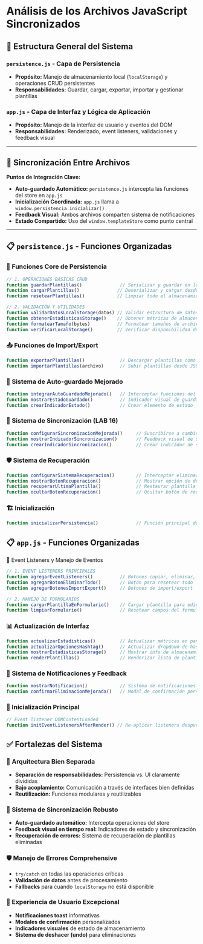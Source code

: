 # Análisis de los Archivos JavaScript Sincronizados

## 📁 Estructura General del Sistema

### `persistence.js` - Capa de Persistencia

- **Propósito:** Manejo de almacenamiento local (`localStorage`) y operaciones CRUD persistentes  
- **Responsabilidades:** Guardar, cargar, exportar, importar y gestionar plantillas

### `app.js` - Capa de Interfaz y Lógica de Aplicación

- **Propósito:** Manejo de la interfaz de usuario y eventos del DOM  
- **Responsabilidades:** Renderizado, event listeners, validaciones y feedback visual

---

## 🔄 Sincronización Entre Archivos

**Puntos de Integración Clave:**

- **Auto-guardado Automático:** `persistence.js` intercepta las funciones del store en `app.js`
- **Inicialización Coordinada:** `app.js` llama a `window.persistencia.inicializar()`
- **Feedback Visual:** Ambos archivos comparten sistema de notificaciones
- **Estado Compartido:** Uso del `window.templateStore` como punto central

---

## 📋 `persistence.js` - Funciones Organizadas

### 🔧 Funciones Core de Persistencia

```javascript
// 1. OPERACIONES BÁSICAS CRUD
function guardarPlantillas()              // Serializar y guardar en localStorage
function cargarPlantillas()              // Deserializar y cargar desde localStorage  
function resetearPlantillas()            // Limpiar todo el almacenamiento

// 2. VALIDACIÓN Y UTILIDADES
function validarDatosLocalStorage(datos) // Validar estructura de datos
function obtenerEstadisticasStorage()    // Obtener métricas de almacenamiento
function formatearTamaño(bytes)          // Formatear tamaños de archivo
function verificarLocalStorage()         // Verificar disponibilidad de localStorage
```

### 📤 Funciones de Import/Export

```javascript
function exportarPlantillas()             // Descargar plantillas como JSON
function importarPlantillas(archivo)      // Subir plantillas desde JSON
```

### 🔄 Sistema de Auto-guardado Mejorado
```javascript
function integrarAutoGuardadoMejorado()   // Interceptar funciones del store
function mostrarEstadoGuardado()          // Indicador visual de guardado
function crearIndicadorEstado()           // Crear elemento de estado
```

### 🎯 Sistema de Sincronización (LAB 16)
```javascript
function configurarSincronizacionMejorada()     // Suscribirse a cambios del store
function mostrarIndicadorSincronizacion()       // Feedback visual de sincronización
function crearIndicadorSincronizacion()         // Crear indicador de sync
```

### 🛡️ Sistema de Recuperación
```javascript
function configurarSistemaRecuperacion()        // Interceptar eliminaciones
function mostrarBotonRecuperacion()             // Mostrar opción de deshacer
function recuperarUltimaPlantilla()             // Restaurar plantilla eliminada
function ocultarBotonRecuperacion()             // Ocultar botón de recuperación
```

### 🏗️ Inicialización
```javascript
function inicializarPersistencia()              // Función principal de inicio
```

## 📋 `app.js` - Funciones Organizadas

🎯 Event Listeners y Manejo de Eventos
```javascript
// 1. EVENT LISTENERS PRINCIPALES
function agregarEventListeners()          // Botones copiar, eliminar, editar
function agregarBotonEliminarTodo()       // Botón para resetear todo
function agregarBotonesImportExport()     // Botones de import/export

// 2. MANEJO DE FORMULARIOS
function cargarPlantillaEnFormulario()    // Cargar plantilla para edición
function limpiarFormulario()              // Resetear campos del formulario
```

### 📊 Actualización de Interfaz
```javascript
function actualizarEstadisticas()         // Actualizar métricas en pantalla
function actualizarOpcionesHashtag()      // Actualizar dropdown de hashtags
function mostrarEstadisticasStorage()     // Mostrar info de almacenamiento
function renderPlantillas()               // Renderizar lista de plantillas (referenciada)
```

### 🔔 Sistema de Notificaciones y Feedback
```javascript
function mostrarNotificacion()            // Sistema de notificaciones toast
function confirmarEliminacionMejorada()   // Modal de confirmación personalizado
```

### 🚀 Inicialización Principal
```javascript
// Event listener DOMContentLoaded
function initEventListenersAfterRender() // Re-aplicar listeners después de render
```

## ✅ Fortalezas del Sistema

### 🎯 Arquitectura Bien Separada
- **Separación de responsabilidades:** Persistencia vs. UI claramente divididas  
- **Bajo acoplamiento:** Comunicación a través de interfaces bien definidas  
- **Reutilización:** Funciones modulares y reutilizables  

### 🔄 Sistema de Sincronización Robusto
- **Auto-guardado automático:** Intercepta operaciones del store  
- **Feedback visual en tiempo real:** Indicadores de estado y sincronización  
- **Recuperación de errores:** Sistema de recuperación de plantillas eliminadas  

### 🛡️ Manejo de Errores Comprehensive
- `try/catch` en todas las operaciones críticas  
- **Validación de datos** antes de procesamiento  
- **Fallbacks** para cuando `localStorage` no está disponible  

### 💫 Experiencia de Usuario Excepcional
- **Notificaciones toast** informativas  
- **Modales de confirmación** personalizados  
- **Indicadores visuales** de estado de almacenamiento  
- **Sistema de deshacer (undo)** para eliminaciones  
